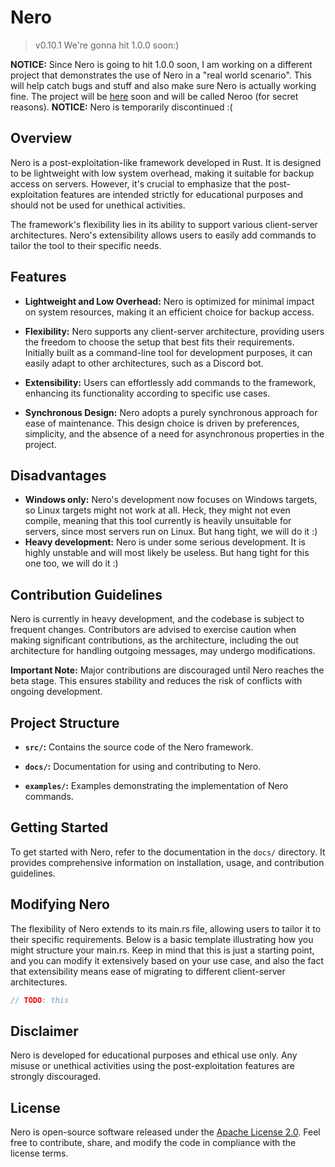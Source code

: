 # Nero

> v0.10.1
> We're gonna hit 1.0.0 soon:)

**NOTICE:** Since Nero is going to hit 1.0.0 soon, I am working on a different project that demonstrates the use of Nero in a "real world scenario". This will help catch bugs and stuff and also make sure Nero is actually working fine. The project will be [here](https://github.com/dragsbruh/neroo) soon and will be called Neroo (for secret reasons).
**NOTICE:** Nero is temporarily discontinued :\(

## Overview

Nero is a post-exploitation-like framework developed in Rust. It is designed to be lightweight with low system overhead, making it suitable for backup access on servers. However, it's crucial to emphasize that the post-exploitation features are intended strictly for educational purposes and should not be used for unethical activities.

The framework's flexibility lies in its ability to support various client-server architectures. Nero's extensibility allows users to easily add commands to tailor the tool to their specific needs.

## Features

- **Lightweight and Low Overhead:** Nero is optimized for minimal impact on system resources, making it an efficient choice for backup access.

- **Flexibility:** Nero supports any client-server architecture, providing users the freedom to choose the setup that best fits their requirements. Initially built as a command-line tool for development purposes, it can easily adapt to other architectures, such as a Discord bot.

- **Extensibility:** Users can effortlessly add commands to the framework, enhancing its functionality according to specific use cases.

- **Synchronous Design:** Nero adopts a purely synchronous approach for ease of maintenance. This design choice is driven by preferences, simplicity, and the absence of a need for asynchronous properties in the project.

## Disadvantages

- **Windows only:** Nero's development now focuses on Windows targets, so Linux targets might not work at all. Heck, they might not even compile, meaning that this tool currently is heavily unsuitable for servers, since most servers run on Linux. But hang tight, we will do it :\)
- **Heavy development:** Nero is under some serious development. It is highly unstable and will most likely be useless. But hang tight for this one too, we will do it :\)

## Contribution Guidelines

Nero is currently in heavy development, and the codebase is subject to frequent changes. Contributors are advised to exercise caution when making significant contributions, as the architecture, including the out architecture for handling outgoing messages, may undergo modifications.

**Important Note:** Major contributions are discouraged until Nero reaches the beta stage. This ensures stability and reduces the risk of conflicts with ongoing development.

## Project Structure

- **`src/`:** Contains the source code of the Nero framework.

- **`docs/`:** Documentation for using and contributing to Nero.

- **`examples/`:** Examples demonstrating the implementation of Nero commands.

## Getting Started

To get started with Nero, refer to the documentation in the `docs/` directory. It provides comprehensive information on installation, usage, and contribution guidelines.

## Modifying Nero

The flexibility of Nero extends to its main.rs file, allowing users to tailor it to their specific requirements. Below is a basic template illustrating how you might structure your main.rs. Keep in mind that this is just a starting point, and you can modify it extensively based on your use case, and also the fact that extensibility means ease of migrating to different client-server architectures.

```rust
// TODO: this
```

## Disclaimer

Nero is developed for educational purposes and ethical use only. Any misuse or unethical activities using the post-exploitation features are strongly discouraged.

## License

Nero is open-source software released under the [Apache License 2.0](LICENSE). Feel free to contribute, share, and modify the code in compliance with the license terms.
